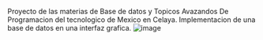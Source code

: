 Proyecto de las materias de Base de datos y Topicos Avazandos De Programacion del tecnologico de Mexico en Celaya.
Implementacion de una base de datos en una interfaz grafica.
![image](https://github.com/user-attachments/assets/9e0741de-3a96-4909-807b-06c860a1d339)
